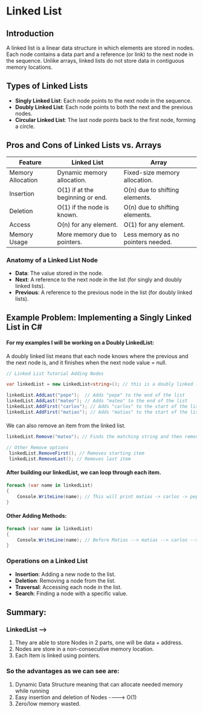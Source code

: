 # Linked List

## Introduction
A linked list is a linear data structure in which elements are stored in nodes. Each node contains a data part and a reference (or link) to the next node in the sequence. Unlike arrays, linked lists do not store data in contiguous memory locations.

## Types of Linked Lists
- **Singly Linked List**: Each node points to the next node in the sequence.
- **Doubly Linked List**: Each node points to both the next and the previous nodes.
- **Circular Linked List**: The last node points back to the first node, forming a circle.

## Pros and Cons of Linked Lists vs. Arrays

| Feature            | Linked List                              | Array                                    |
|--------------------|------------------------------------------|------------------------------------------|
| Memory Allocation  | Dynamic memory allocation.               | Fixed-size memory allocation.           |
| Insertion          | O(1) if at the beginning or end.         | O(n) due to shifting elements.           |
| Deletion           | O(1) if the node is known.               | O(n) due to shifting elements.           |
| Access             | O(n) for any element.                    | O(1) for any element.                    |
| Memory Usage       | More memory due to pointers.             | Less memory as no pointers needed.       |

### Anatomy of a Linked List Node
- **Data**: The value stored in the node.
- **Next**: A reference to the next node in the list (for singly and doubly linked lists).
- **Previous**: A reference to the previous node in the list (for doubly linked lists).

## Example Problem: Implementing a Singly Linked List in C#
#### For my examples I will be working on a Doubly LinkedList:
A doubly linked list means that each node knows where the previous and the next node is, and it finishes when the next node value = null.
```csharp
// Linked List Tutorial Adding Nodes

var linkedList = new LinkedList<string>(); // this is a doubly linked list

linkedList.AddLast("pepe");  // Adds "pepe" to the end of the list
linkedList.AddLast("mateo"); // Adds "mateo" to the end of the list
linkedList.AddFirst("carlos"); // Adds "carlos" to the start of the list
linkedList.AddFirst("matias"); // Adds "matias" to the start of the list
```
####
We can also remove an item from the linked list.
```csharp
linkedList.Remove("mateo"); // Finds the matching string and then removes it.

// Other Remove options
 linkedList.RemoveFirst(); // Removes starting item
 linkedList.RemoveLast(); // Removes last item
``` 
#### After building our linkedList, we can loop through each item.
```csharp
foreach (var name in linkedList)
{
    Console.WriteLine(name); // This will print matias -> carlos -> pepe 
}
```
#### Other Adding Methods:
```csharp
foreach (var name in linkedList)
{
    Console.WriteLine(name); // Before Matias --> matias --> carlos --> pepe --> After Pepe
}
```

### Operations on a Linked List
- **Insertion**: Adding a new node to the list.
- **Deletion**: Removing a node from the list.
- **Traversal**: Accessing each node in the list.
- **Search**: Finding a node with a specific value.

## Summary:
### LinkedList --> 
1. They are able to store Nodes in 2 parts, one will be data + address.
2. Nodes are store in a non-consecutive memory location.
3. Each Item is linked using pointers.

### So the advantages as we can see are:
 1. Dynamic Data Structure meaning that can allocate needed memory while running
 2. Easy insertion and deletion of Nodes ----> O(1)
 3. Zero/low memory wasted. 